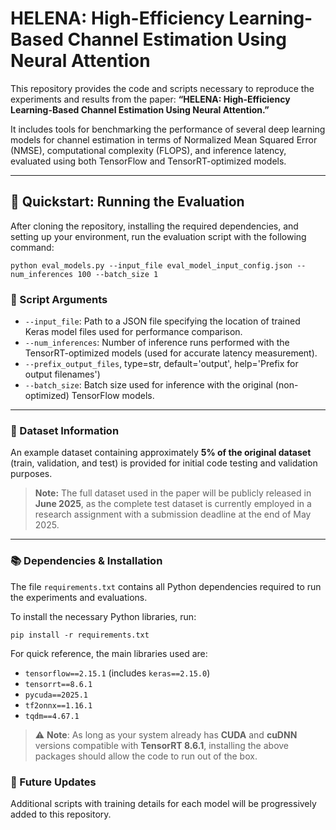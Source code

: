 # HELENA: High-Efficiency Learning-Based Channel Estimation Using Neural Attention

This repository provides the code and scripts necessary to reproduce the experiments and results from the paper: **“HELENA: High-Efficiency Learning-Based Channel Estimation Using Neural Attention.”**

It includes tools for benchmarking the performance of several deep learning models for channel estimation in terms of Normalized Mean Squared Error (NMSE), computational complexity (FLOPS), and inference latency, evaluated using both TensorFlow and TensorRT-optimized models.

---

## 🧪 Quickstart: Running the Evaluation

After cloning the repository, installing the required dependencies, and setting up your environment, run the evaluation script with the following command:

<pre><code>python eval_models.py --input_file eval_model_input_config.json --num_inferences 100 --batch_size 1</code></pre>

### 🔧 Script Arguments

- `--input_file`: Path to a JSON file specifying the location of trained Keras model files used for performance comparison.
- `--num_inferences`: Number of inference runs performed with the TensorRT-optimized models (used for accurate latency measurement).
- `--prefix_output_files`, type=str, default='output', help='Prefix for output filenames')
- `--batch_size`: Batch size used for inference with the original (non-optimized) TensorFlow models.

---

### 📁 Dataset Information

An example dataset containing approximately **5% of the original dataset** (train, validation, and test) is provided for initial code testing and validation purposes.

> **Note:** The full dataset used in the paper will be publicly released in **June 2025**, as the complete test dataset is currently employed in a research assignment with a submission deadline at the end of May 2025.

---

### 📚 Dependencies & Installation

The file `requirements.txt` contains all Python dependencies required to run the experiments and evaluations.

To install the necessary Python libraries, run:

<pre><code>pip install -r requirements.txt</code></pre>

For quick reference, the main libraries used are:

- `tensorflow==2.15.1` (includes `keras==2.15.0`)
- `tensorrt==8.6.1`
- `pycuda==2025.1`
- `tf2onnx==1.16.1`
- `tqdm==4.67.1`

> ⚠️ **Note**: As long as your system already has **CUDA** and **cuDNN** versions compatible with **TensorRT 8.6.1**, installing the above packages should allow the code to run out of the box.
>
### 🚧 Future Updates

Additional scripts with training details for each model will be progressively added to this repository. 



